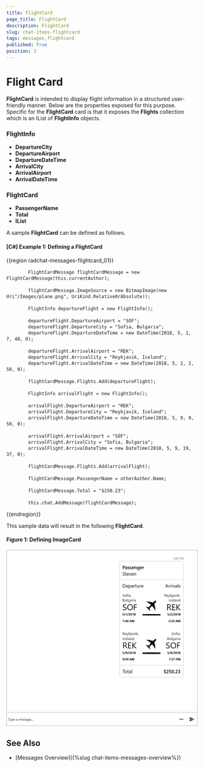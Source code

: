 ```yaml
---
title: FlightCard
page_title: FlightCard
description: FlightCard
slug: chat-items-flightcard
tags: messages,flightcard
published: True
position: 3
---
```


# Flight Card

__FlightCard__ is intended to display flight information in a structured user-friendly manner. Below are the properties exposed for this purpose. Specific for the __FlightCard__ card is that it exposes the __Flights__ collection which is an IList of __FlightInfo__ objects.

### FlightInfo

* __DepartureCity__
* __DepartureAirport__
* __DepartureDateTime__
* __ArrivalCity__
* __ArrivalAirport__
* __ArrivalDateTime__

### FlightCard

* __PassengerName__
* __Total__
* __IList<FlightInfo>__

A sample __FlightCard__ can be defined as follows.

#### __[C#] Example 1: Defining a FlightCard__
{{region radchat-messages-flightcard_01}}
	
            FlightCardMessage flightCardMessage = new FlightCardMessage(this.currentAuthor);
           
            flightCardMessage.ImageSource = new BitmapImage(new Uri"/Images/plane.png", UriKind.RelativeOrAbsolute));

            FlightInfo departureFlight = new FlightInfo();

            departureFlight.DepartureAirport = "SOF";
            departureFlight.DepartureCity = "Sofia, Bulgaria";
            departureFlight.DepartureDateTime = new DateTime(2018, 5, 1, 7, 40, 0);

            departureFlight.ArrivalAirport = "REK";
            departureFlight.ArrivalCity = "Reykjavik, Iceland";
            departureFlight.ArrivalDateTime = new DateTime(2018, 5, 2, 2, 50, 0);

            flightCardMessage.Flights.Add(departureFlight);

            FlightInfo arrivalFlight = new FlightInfo();

            arrivalFlight.DepartureAirport = "REK";
            arrivalFlight.DepartureCity = "Reykjavik, Iceland";
            arrivalFlight.DepartureDateTime = new DateTime(2018, 5, 9, 9, 50, 0);

            arrivalFlight.ArrivalAirport = "SOF";
            arrivalFlight.ArrivalCity = "Sofia, Bulgaria";
            arrivalFlight.ArrivalDateTime = new DateTime(2018, 5, 9, 19, 37, 0);

            flightCardMessage.Flights.Add(arrivalFlight);

            flightCardMessage.PassengerName = otherAuthor.Name;

            flightCardMessage.Total = "$250.23";

            this.chat.AddMessage(flightCardMessage);
{{endregion}}

This sample data will result in the following __FlightCard__.

#### __Figure 1: Defining ImageCard__
![Defining ImageCard](images/RadChat_FlightCard_01.png)

## See Also

* [Messages Overview]({%slug chat-items-messages-overview%})